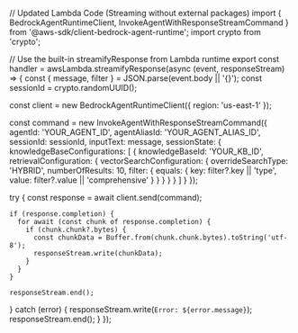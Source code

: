 // Updated Lambda Code (Streaming without external packages)
import { BedrockAgentRuntimeClient, InvokeAgentWithResponseStreamCommand } from '@aws-sdk/client-bedrock-agent-runtime';
import crypto from 'crypto';

// Use the built-in streamifyResponse from Lambda runtime
export const handler = awsLambda.streamifyResponse(async (event, responseStream) => {
  const { message, filter } = JSON.parse(event.body || '{}');
  const sessionId = crypto.randomUUID();

  const client = new BedrockAgentRuntimeClient({ region: 'us-east-1' });

  const command = new InvokeAgentWithResponseStreamCommand({
    agentId: 'YOUR_AGENT_ID',
    agentAliasId: 'YOUR_AGENT_ALIAS_ID',
    sessionId: sessionId,
    inputText: message,
    sessionState: {
      knowledgeBaseConfigurations: [
        {
          knowledgeBaseId: 'YOUR_KB_ID',
          retrievalConfiguration: {
            vectorSearchConfiguration: {
              overrideSearchType: 'HYBRID',
              numberOfResults: 10,
              filter: {
                equals: {
                  key: filter?.key || 'type',
                  value: filter?.value || 'comprehensive'
                }
              }
            }
          }
        }
      ]
    }
  });

  try {
    const response = await client.send(command);

    if (response.completion) {
      for await (const chunk of response.completion) {
        if (chunk.chunk?.bytes) {
          const chunkData = Buffer.from(chunk.chunk.bytes).toString('utf-8');
          responseStream.write(chunkData);
        }
      }
    }

    responseStream.end();

  } catch (error) {
    responseStream.write(`Error: ${error.message}`);
    responseStream.end();
  }
});
